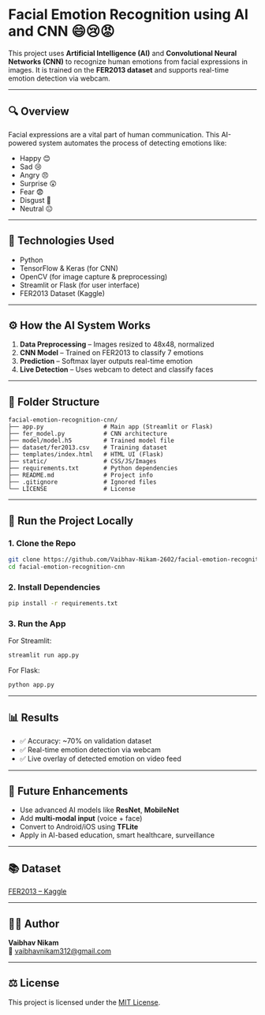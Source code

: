 # Facial Emotion Recognition using AI and CNN 😄😢😡

This project uses **Artificial Intelligence (AI)** and **Convolutional Neural Networks (CNN)** to recognize human emotions from facial expressions in images. It is trained on the **FER2013 dataset** and supports real-time emotion detection via webcam.

---

## 🔍 Overview

Facial expressions are a vital part of human communication. This AI-powered system automates the process of detecting emotions like:

- Happy 😊
- Sad 😢
- Angry 😠
- Surprise 😲
- Fear 😨
- Disgust 🤢
- Neutral 😐

---

## 🧠 Technologies Used

- Python
- TensorFlow & Keras (for CNN)
- OpenCV (for image capture & preprocessing)
- Streamlit or Flask (for user interface)
- FER2013 Dataset (Kaggle)

---

## ⚙️ How the AI System Works

1. **Data Preprocessing** – Images resized to 48x48, normalized
2. **CNN Model** – Trained on FER2013 to classify 7 emotions
3. **Prediction** – Softmax layer outputs real-time emotion
4. **Live Detection** – Uses webcam to detect and classify faces

---

## 📂 Folder Structure

```
facial-emotion-recognition-cnn/
├── app.py                 # Main app (Streamlit or Flask)
├── fer_model.py           # CNN architecture
├── model/model.h5         # Trained model file
├── dataset/fer2013.csv    # Training dataset
├── templates/index.html   # HTML UI (Flask)
├── static/                # CSS/JS/Images
├── requirements.txt       # Python dependencies
├── README.md              # Project info
├── .gitignore             # Ignored files
└── LICENSE                # License
```

---

## 🚀 Run the Project Locally

### 1. Clone the Repo

```bash
git clone https://github.com/Vaibhav-Nikam-2602/facial-emotion-recognition-cnn.git
cd facial-emotion-recognition-cnn
```

### 2. Install Dependencies

```bash
pip install -r requirements.txt
```

### 3. Run the App

For Streamlit:
```bash
streamlit run app.py
```

For Flask:
```bash
python app.py
```

---

## 📊 Results

- ✅ Accuracy: ~70% on validation dataset
- ✅ Real-time emotion detection via webcam
- ✅ Live overlay of detected emotion on video feed

---

## 🔮 Future Enhancements

- Use advanced AI models like **ResNet**, **MobileNet**
- Add **multi-modal input** (voice + face)
- Convert to Android/iOS using **TFLite**
- Apply in AI-based education, smart healthcare, surveillance

---

## 📚 Dataset

[FER2013 – Kaggle](https://www.kaggle.com/datasets/msambare/fer2013)

---

## 🙋‍♂️ Author

**Vaibhav Nikam**  
📧 vaibhavnikam312@gmail.com

---

## ⚖️ License

This project is licensed under the [MIT License](LICENSE).